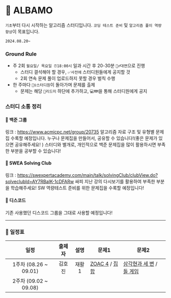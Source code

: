 # 🚗 ALBAMO

`기초`부터 다시 시작하는 알고리즘 스터디입니다. `코딩 테스트 준비` 및 `알고리즘 풀이 역량 향상`이 목표입니다.

`2024.08.20~`

### Ground Rule

- 주 2회 `월요일/ 목요일 ⏰18:00시` 일과 시간 후 20-30분 `🏃‍♂️대면`으로 진행
  - 스터디 결석해야 할 경우, `✅사전에` 스터디원들에게 공지할 것
  - 2회 연속 문제 풀이 업로드하지 못할 경우 벌칙 수행
- 한 주마다 `🙋‍♀️스터디원`이 돌아가며 문제를 출제
  - 문제는 해당 `📄리드미` 하단에 추가하고, `💻MM`을 통해 스터디원에게 공지

### 스터디 소통 정리

#### 🤖 백준 그룹

링크 : https://www.acmicpc.net/group/20735
알고리즘 자료 구조 및 유형별 문제집 수록할 예정입니다.
누구나 문제집을 만들어서, 공유할 수 있습니다!(좋은 문제가 있으면 공유해주세요! )
스터디와 별개로, 개인적으로 백준 문제집을 많이 활용하시면 부족한 부분을 공부할 수 있습니다!

#### 💙 SWEA Solving Club

링크 : https://swexpertacademy.com/main/talk/solvingClub/clubView.do?solveclubId=AY7RBaIK-1cDFARw
싸피 지난 강의 다시보기를 활용하여 부족한 부분을 학습해주세요!
SW 역량테스트 준비를 위한 문제집을 수록할 예정입니다!

#### 👾 디스코드

기존 사용했던 디스코드 그룹을 그대로 사용할 예정입니다!

---

### 📆 일정표

|       **일정**        | **출제자** | **설명** | **문제1**                                                                                       | **문제2**                                                                                                |
| :-------------------: | :--------: | :------: | ----------------------------------------------------------------------------------------------- | -------------------------------------------------------------------------------------------------------- |
| 1주차 (08.26 ~ 09.01) |   김호진   |  재활1   | [ZOAC 4](https://www.acmicpc.net/problem/23971) / [집합](https://www.acmicpc.net/problem/11723) | [삼각현과 세 변](https://www.acmicpc.net/problem/5073) / [돌 게임](https://www.acmicpc.net/problem/9655) |
| 2주차 (09.02 ~ 09.08) |            |          |                                                                                                 |                                                                                                          |
